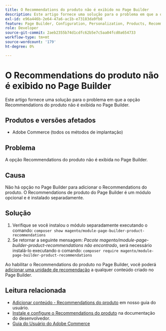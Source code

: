 ```yaml
---
title: O Recommendations do produto não é exibido no Page Builder
description: Este artigo fornece uma solução para o problema em que a opção Recommendations do produto não é exibida no Page Builder.
exl-id: e96a446b-2e64-47a6-ac1b-e73183da9fb8
feature: Page Builder, Configuration, Personalization, Products, Recommendations
role: Developer
source-git-commit: 2aeb2355b74d1cdfc62b5e7c5aa04fcd0a654733
workflow-type: tm+mt
source-wordcount: '179'
ht-degree: 0%

---
```


# O Recommendations do produto não é exibido no Page Builder

Este artigo fornece uma solução para o problema em que a opção Recommendations do produto não é exibida no Page Builder.

## Produtos e versões afetados

* Adobe Commerce (todos os métodos de implantação)

## Problema

A opção Recommendations do produto não é exibida no Page Builder.

## Causa

Não há opção no Page Builder para adicionar o Recommendations do produto. O Recommendations de produto do Page Builder é um módulo opcional e é instalado separadamente.

## Solução

1. Verifique se você instalou o módulo separadamente executando o comando: `composer show magento/module-page-builder-product-recommendations`
1. Se retornar a seguinte mensagem: *Pacote magento/module-page-builder-product-recommendations não encontrado*, será necessário instalá-lo executando o comando: `composer require magento/module-page-builder-product-recommendations`

Ao habilitar o Recommendations do produto no Page Builder, você poderá [adicionar uma unidade de recomendação](https://experienceleague.adobe.com/docs/commerce-admin/page-builder/add-content/recommendations.html?lang=pt-BR) a qualquer conteúdo criado no Page Builder.

## Leitura relacionada

* [Adicionar conteúdo - Recommendations do produto](https://experienceleague.adobe.com/docs/commerce-admin/page-builder/add-content/recommendations.html?lang=pt-BR) em nosso guia do usuário.
* [Instale e configure o Recommendations do produto](https://experienceleague.adobe.com/pt-br/docs/commerce-merchant-services/product-recommendations/getting-started/install-configure) na documentação do desenvolvedor.
* [Guia do Usuário do Adobe Commerce](https://experienceleague.adobe.com/pt-br/docs/commerce-admin/user-guides/home)
